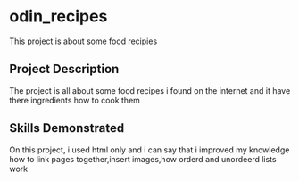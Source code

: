# odin_recipes

This project is about some food recipies 

## Project Description

The project is all about some food recipes i found on the internet and it have there ingredients how to cook them 

## Skills Demonstrated

On this project, i used html only and i can say that i improved my knowledge how to link pages together,insert images,how orderd and unordeerd lists work  